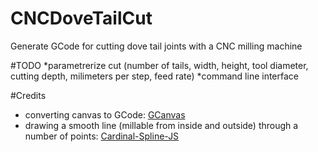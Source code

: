 # CNCDoveTailCut
Generate GCode for cutting dove tail joints with a CNC milling machine

#TODO
*parametrerize cut (number of tails, width, height, tool diameter, cutting depth, milimeters per step, feed rate)
*command line interface

#Credits

* converting canvas to GCode: [GCanvas](https://github.com/em/gcanvas)
* drawing a smooth line (millable from inside and outside) through a number of points: [Cardinal-Spline-JS](https://github.com/epistemex/cardinal-spline-js)
